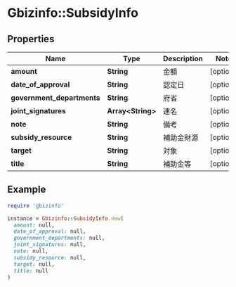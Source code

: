 # Gbizinfo::SubsidyInfo

## Properties

| Name | Type | Description | Notes |
| ---- | ---- | ----------- | ----- |
| **amount** | **String** | 金額 | [optional] |
| **date_of_approval** | **String** | 認定日 | [optional] |
| **government_departments** | **String** | 府省 | [optional] |
| **joint_signatures** | **Array&lt;String&gt;** | 連名 | [optional] |
| **note** | **String** | 備考 | [optional] |
| **subsidy_resource** | **String** | 補助金財源 | [optional] |
| **target** | **String** | 対象 | [optional] |
| **title** | **String** | 補助金等 | [optional] |

## Example

```ruby
require 'gbizinfo'

instance = Gbizinfo::SubsidyInfo.new(
  amount: null,
  date_of_approval: null,
  government_departments: null,
  joint_signatures: null,
  note: null,
  subsidy_resource: null,
  target: null,
  title: null
)
```

